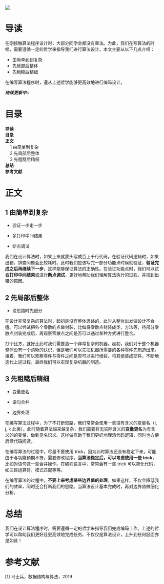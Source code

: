 <img src="https://gitee.com/struggle3014/picBed/raw/master/name_code.png" div align=center />

# 导读

在刚接触算法程序设计时，大部分同学会都没有章法。为此，我们在写算法的时候，需要遵循一定的哲学来指导我们进行算法设计。本文主要从以下几点介绍：

* 由简单到到复杂
* 先局部后整体
* 先粗糙后精细

在编写算法程序时，遵从上述哲学能够更高效地进行编码设计。

***持续更新中~***



# 目录

<nav>
<a href='#导读' style='text-decoration:none;font-weight:bolder'>导读</a><br/>
<a href='#目录' style='text-decoration:none;font-weight:bolder'>目录</a><br/>
<a href='#正文' style='text-decoration:none;font-weight:bolder'>正文</a><br/>
&nbsp;&nbsp;&nbsp;&nbsp;<a href='#1 由简单到复杂' style='text-decoration:none;${border-style}'>1 由简单到复杂</a><br/>
&nbsp;&nbsp;&nbsp;&nbsp;<a href='#2 先局部后整体' style='text-decoration:none;${border-style}'>2 先局部后整体</a><br/>
&nbsp;&nbsp;&nbsp;&nbsp;<a href='#3 先粗糙后精细' style='text-decoration:none;${border-style}'>3 先粗糙后精细</a><br/>
<a href='#总结' style='text-decoration:none;font-weight:bolder'>总结</a><br/>
<a href='#参考文献' style='text-decoration:none;font-weight:bolder'>参考文献</a><br/>
</nav>

# 正文

## 1 由简单到复杂

* 验证一步走一步

* 多打印中间结果
* 断点调试

我们在设计算法时，如果上来就蒙头写成百上千行代码，在验证代码逻辑时，如果出错，排查问题会比较耗时。此时我们应该写完一部分功能点时候就验证，**验证完成之后再继续下一步**，这样能够保证算法的正确性。在验证功能点时，我们可以试着**打印中间结果**或进行**断点调试**，更好地帮助我们理解算法执行的过程，并找到出错的原因。



## 2 先局部后整体

* 没思路时先细分

在设计非常复杂的算法时，起初是没有整体思路的，此时从整体出发做设计不合适。可以尝试把各个零散的点做封装，比如将零散点封装成类，方法等，待部分零散点封装完成后，再观察零散点之间是否可以通过某种方式进行整合。

打个比方，就好比此时我们需要造一个非常复杂的机器。起初，我们对于整个机器整体没有一个清晰的认识，但是我们可以先把机器所需要的各种零件先制造出来。接着，我们可以观察零件与零件之间是否可以进行组装，将其组装成部件，不断地迭代上述过程，最终我们可以实现复杂机器的制造。



## 3 先粗糙后精细

* 变量更名

* 语句合并

* 边界处理

在编写算法过程中，为了不打断思路，我们常常会使用一些没有含义的变量名（i, j, k 此类），此时随着算法越来越复杂，我们需要将无实际含义的**变量更名**为有含义的的变量，做到见名识义。这样做有助于我们更好地理清代码逻辑，同时也方便后续代码阅读。

在编写算法的过程中，尽量不要使用 trick，因为此时算法还没有稳定下来，可能由于与功能预期不符，需要修改程序。**当算法稳定后，可以考虑使用一些 trick**，比如对语句做一些合并操作。在编程语言中，常常会有一些 trick 可以简化代码，如三目运算符，模式匹配等等。

在编写算法的过程中，**不要上来考虑某些边界值的处理**。如果这样，不仅会降低我们的效率，同时还会打断我们的思路。当算法设计基本完成时，再对边界值做细化分析。



# 总结

我们在设计算法程序时，需要遵循一定的哲学来指导我们完成编码工作。上述的哲学可以帮助我们更好且更高效地完成任务。不仅仅是算法设计，上升到任何层面亦是如此！



# 参考文献

[1] 马士兵，数据结构与算法，2019